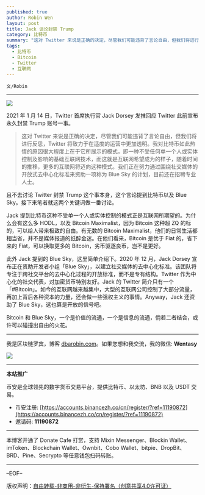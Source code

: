 ```yaml
---
published: true
author: Robin Wen
layout: post
title: Jack 谈论封禁 Trump
category: 比特币
summary: "这对 Twitter 来说是正确的决定，尽管我们可能违背了言论自由，但我们将进行反思，Twitter 将致力于在适度的运营中更加透明。我对比特币如此热情的原因很大程度上在于它所展示的模式，即一种不受任何单一个人或实体控制及影响的基础互联网技术，而这就是互联网希望成为的样子，随着时间的推移，更多的互联网将迈向这种模式。我们正在努力通过围绕社交媒体的开放式去中心化标准来资助一项称为 Blue Sky 的计划，目前还在招聘专业人士。Bitcoin 和 Blue Sky，一个是价值的流通，一个是信息的流通，倘若二者结合，或许可以碰撞出自由的火花。"
tags:
  - 比特币
  - Bitcoin
  - Twitter
  - 互联网
---
```


`文/Robin`

***

![](https://cdn.dbarobin.com/ja16xfr.png)

2021 年 1 月 14 日，Twitter 首席执行官 Jack Dorsey 发推回应 Twitter 此前宣布永久封禁 Trump 账号一事。

> 这对 Twitter 来说是正确的决定，尽管我们可能违背了言论自由，但我们将进行反思，Twitter 将致力于在适度的运营中更加透明。我对比特币如此热情的原因很大程度上在于它所展示的模式，即一种不受任何单一个人或实体控制及影响的基础互联网技术，而这就是互联网希望成为的样子，随着时间的推移，更多的互联网将迈向这种模式。我们正在努力通过围绕社交媒体的开放式去中心化标准来资助一项称为 Blue Sky 的计划，目前还在招聘专业人士。

且不去讨论 Twitter 封禁 Trump 这个事本身，这个言论提到比特币以及 Blue Sky。接下来笔者就这两个关键词做一番讨论。

Jack 提到比特币这种不受单一个人或实体控制的模式正是互联网所期望的。为什么会有这么多 HODL，以及 Bitcoin Maximalist，因为 Bitcoin 这种超 ZQ 的标的，可以给人带来极致的自由。有无数的 Bitcoin Maximalist，他们的日常生活都相当省，并不是媒体报道的纸醉金迷。在他们看来，Bitcoin 是优于 Fiat 的，省下来的 Fiat，可以换取更多的 Bitcoin，劣币驱逐良币，岂不是更好。

此外 Jack 提到的 Blue Sky，这里简单介绍下。2020 年 12 月，Jack Dorsey 宣布正在资助开发者小组「Blue Sky」，以建立社交媒体的去中心化标准。该团队将专注于跨社交平台的去中心化过程的开放标准，而不是专有结构。Twitter 作为中心化的社交代表，对加密货币特别友好。Jack 的 Twitter 简介只有一个「#Bitcoin」。如今的互联网越来越集中，大型的互联网公司控制了大部分流量，再加上背后各种资本的力量，还会做一些强权主义的事情。Anyway，Jack 还资助了 Blue Sky，这也算是开放的信号吧。

Bitcoin 和 Blue Sky，一个是价值的流通，一个是信息的流通，倘若二者结合，或许可以碰撞出自由的火花。

***

我是区块链罗宾，博客 [dbarobin.com](https://dbarobin.com/)。如果您想和我交流，我的微信: **Wentasy**

![](https://cdn.dbarobin.com/v4yywe2.png)

***

**本站推广**

币安是全球领先的数字货币交易平台，提供比特币、以太坊、BNB 以及 USDT 交易。

* 币安注册: [https://accounts.binancezh.co/cn/register/?ref=11190872](https://accounts.binancezh.co/cn/register/?ref=11190872)
* 邀请码: **11190872**

***

本博客开通了 Donate Cafe 打赏，支持 Mixin Messenger、Blockin Wallet、imToken、Blockchain Wallet、Ownbit、Cobo Wallet、bitpie、DropBit、BRD、Pine、Secrypto 等任意钱包扫码转账。

<center>
    <div class="--donate-button"
         data-button-id="f8b9df0d-af9a-460d-8258-d3f435445075"
    ></div>
</center>

***

–EOF–

版权声明：[自由转载-非商用-非衍生-保持署名（创意共享4.0许可证）](http://creativecommons.org/licenses/by-nc-nd/4.0/deed.zh)